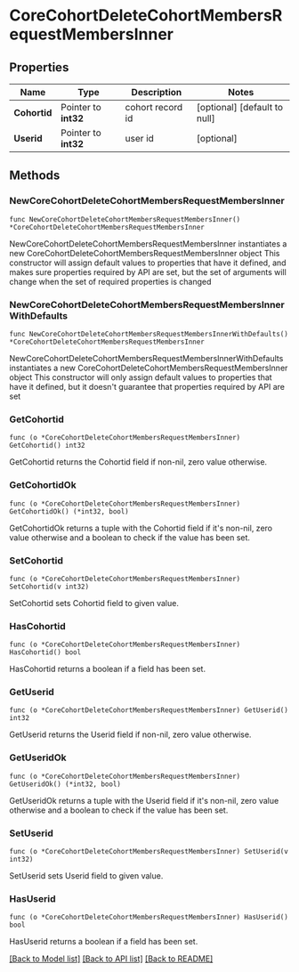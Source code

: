 # CoreCohortDeleteCohortMembersRequestMembersInner

## Properties

Name | Type | Description | Notes
------------ | ------------- | ------------- | -------------
**Cohortid** | Pointer to **int32** | cohort record id | [optional] [default to null]
**Userid** | Pointer to **int32** | user id | [optional] 

## Methods

### NewCoreCohortDeleteCohortMembersRequestMembersInner

`func NewCoreCohortDeleteCohortMembersRequestMembersInner() *CoreCohortDeleteCohortMembersRequestMembersInner`

NewCoreCohortDeleteCohortMembersRequestMembersInner instantiates a new CoreCohortDeleteCohortMembersRequestMembersInner object
This constructor will assign default values to properties that have it defined,
and makes sure properties required by API are set, but the set of arguments
will change when the set of required properties is changed

### NewCoreCohortDeleteCohortMembersRequestMembersInnerWithDefaults

`func NewCoreCohortDeleteCohortMembersRequestMembersInnerWithDefaults() *CoreCohortDeleteCohortMembersRequestMembersInner`

NewCoreCohortDeleteCohortMembersRequestMembersInnerWithDefaults instantiates a new CoreCohortDeleteCohortMembersRequestMembersInner object
This constructor will only assign default values to properties that have it defined,
but it doesn't guarantee that properties required by API are set

### GetCohortid

`func (o *CoreCohortDeleteCohortMembersRequestMembersInner) GetCohortid() int32`

GetCohortid returns the Cohortid field if non-nil, zero value otherwise.

### GetCohortidOk

`func (o *CoreCohortDeleteCohortMembersRequestMembersInner) GetCohortidOk() (*int32, bool)`

GetCohortidOk returns a tuple with the Cohortid field if it's non-nil, zero value otherwise
and a boolean to check if the value has been set.

### SetCohortid

`func (o *CoreCohortDeleteCohortMembersRequestMembersInner) SetCohortid(v int32)`

SetCohortid sets Cohortid field to given value.

### HasCohortid

`func (o *CoreCohortDeleteCohortMembersRequestMembersInner) HasCohortid() bool`

HasCohortid returns a boolean if a field has been set.

### GetUserid

`func (o *CoreCohortDeleteCohortMembersRequestMembersInner) GetUserid() int32`

GetUserid returns the Userid field if non-nil, zero value otherwise.

### GetUseridOk

`func (o *CoreCohortDeleteCohortMembersRequestMembersInner) GetUseridOk() (*int32, bool)`

GetUseridOk returns a tuple with the Userid field if it's non-nil, zero value otherwise
and a boolean to check if the value has been set.

### SetUserid

`func (o *CoreCohortDeleteCohortMembersRequestMembersInner) SetUserid(v int32)`

SetUserid sets Userid field to given value.

### HasUserid

`func (o *CoreCohortDeleteCohortMembersRequestMembersInner) HasUserid() bool`

HasUserid returns a boolean if a field has been set.


[[Back to Model list]](../README.md#documentation-for-models) [[Back to API list]](../README.md#documentation-for-api-endpoints) [[Back to README]](../README.md)


